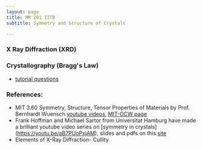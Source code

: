 ```yaml
---
layout: page
title: MM 201 IITB
subtitle: Symmetry and Structure of Crystals

---
```

### X Ray Diffraction (XRD)

### Crystallography (Bragg's Law)
* [tutorial questions](https://docs.google.com/document/d/e/2PACX-1vTogJSfHCfKzlU1-TobYx6BvvW94SlSoxTw7lXiI-sYdYuNVTNaxiaAyLznlJxVvuFQ_gD78J09oyMP/pub)



### References: 
* MIT 3.60 Symmetry, Structure, Tensor Properties of Materials by Prof. Bernhardt Wuensch [youtube videos](https://youtu.be/vT_6DlaHcWQ), [MIT-OCW page](http://ocw.mit.edu/3-60F05)
* Frank Hoffman and Michael Sartor from Universitat Hamburg have made a brilliant youtube video series on [symmetry in crystals] (https://youtu.be/aB7PUoPxjAM), slides and pdfs on this [site](https://crystalsymmetry.wordpress.com/yt/)
* Elements of X-Ray Diffraction- Cullity
